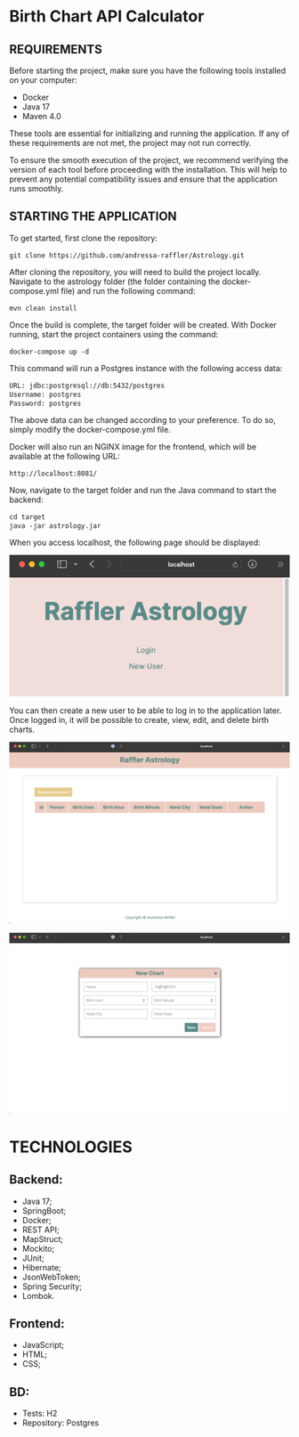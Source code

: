 # **Birth Chart API Calculator**

## REQUIREMENTS
Before starting the project, make sure you have the following tools installed on your computer:

- Docker
- Java 17
- Maven 4.0

These tools are essential for initializing and running the application. If any of these requirements are not met, 
the project may not run correctly.

To ensure the smooth execution of the project, we recommend verifying the version of each tool before proceeding with 
the installation. This will help to prevent any potential compatibility issues and ensure that the application runs smoothly.

## STARTING THE APPLICATION
To get started, first clone the repository:

```
git clone https://github.com/andressa-raffler/Astrology.git
```

After cloning the repository, you will need to build the project locally. Navigate to the astrology folder 
(the folder containing the docker-compose.yml file) and run the following command:
```
mvn clean install
```

Once the build is complete, the target folder will be created. With Docker running, start the project containers using 
the command:
```
docker-compose up -d
```
This command will run a Postgres instance with the following access data:
```
URL: jdbc:postgresql://db:5432/postgres
Username: postgres
Password: postgres
```
The above data can be changed according to your preference. To do so, simply modify the docker-compose.yml file.

Docker will also run an NGINX image for the frontend, which will be available at the following URL:
```
http://localhost:8081/
```
Now, navigate to the target folder and run the Java command to start the backend:
```
cd target
java -jar astrology.jar
```

When you access localhost, the following page should be displayed:

![img.png](images/img.png)

You can then create a new user to be able to log in to the application later. Once logged in, it will be possible to 
create, view, edit, and delete birth charts.

![img_1.png](images/img_1.png)

![img_2.png](images/img_2.png)



# TECHNOLOGIES

## Backend:
  - Java 17;
  - SpringBoot;
  - Docker;
  - REST API;
  - MapStruct;
  - Mockito;
  - JUnit;
  - Hibernate;
  - JsonWebToken;
  - Spring Security;
  - Lombok.

## Frontend:
  - JavaScript;
  - HTML;
  - CSS;

## BD:
  - Tests: H2
  - Repository: Postgres
